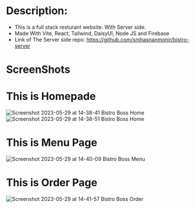 ﻿# Description:

- This is a full stack resturant website. With Server side.
- Made With Vite, React, Tailwind, DaisyUI, Node JS and Firebase
- Link of The Server side repo: https://github.com/smhasnanmonir/bistro-server

# ScreenShots
# This is Homepade
![Screenshot 2023-05-29 at 14-38-41 Bistro Boss Home](https://github.com/smhasnanmonir/Full-Stack-Restaurant-Website/assets/114436561/3e97d083-a44c-4e47-b091-f6df2b8ffeee)
![Screenshot 2023-05-29 at 14-38-51 Bistro Boss Home](https://github.com/smhasnanmonir/Full-Stack-Restaurant-Website/assets/114436561/c5d07986-4753-4bb6-9df9-95e43259f336)
# This is Menu Page
![Screenshot 2023-05-29 at 14-40-09 Bistro Boss Menu](https://github.com/smhasnanmonir/Full-Stack-Restaurant-Website/assets/114436561/42c22ac0-1502-481f-bb4c-2b9bf1683516)
# This is Order Page
![Screenshot 2023-05-29 at 14-41-57 Bistro Boss Order](https://github.com/smhasnanmonir/Full-Stack-Restaurant-Website/assets/114436561/37250063-b6c7-4978-b222-d7d69e988e2b)
